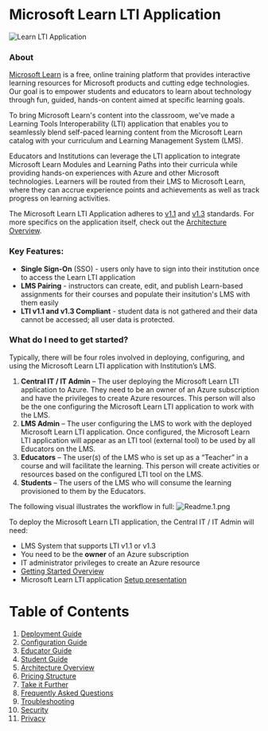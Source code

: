 # Microsoft Learn LTI Application 

![Learn LTI Application](http://github.com/microsoft/learn-lti/tree/main/images/Learn-lti.png)
### About ###
[Microsoft Learn](https://docs.microsoft.com/learn/?WT.mc_id=edna) is a free, online training platform that provides interactive learning resources for Microsoft products and cutting edge technologies. Our goal is to empower students and educators to learn about technology through fun, guided, hands-on content aimed at specific learning goals. 

To bring Microsoft Learn's content into the classroom, we've made a Learning Tools Interoperability (LTI) application that enables you to seamlessly blend self-paced learning content from the Microsoft Learn catalog with your curriculum and Learning Management System (LMS).

Educators and Institutions can leverage the LTI application to integrate Microsoft Learn Modules and Learning Paths into their curricula while providing hands-on experiences with Azure and other Microsoft technologies. Learners will be routed from their LMS to Microsoft Learn, where they can accrue experience points and achievements as well as track progress on learning activities.

The Microsoft Learn LTI Application adheres to [v1.1](https://www.imsglobal.org/specs/ltiv1p1) and [v1.3](http://www.imsglobal.org/spec/lti/v1p3/) standards. For more specifics on the application itself, check out the [Architecture Overview](./docs/ARCHITECTURE_OVERVIEW.md).

### Key Features: ###
- **Single Sign-On** (SSO) - users only have to sign into their institution once to access the Learn LTI application
- **LMS Pairing** - instructors can create, edit, and publish Learn-based assignments for their courses and populate their insitution's LMS with them easily
- **LTI v1.1 and v1.3 Compliant** - student data is not gathered and their data cannot be accessed; all user data is protected.

### What do I need to get started? ###
Typically, there will be four roles involved in deploying, configuring, and using the Microsoft Learn LTI application with Institution’s LMS.

1. **Central IT / IT Admin** – The user deploying the Microsoft Learn LTI application to Azure. They need to be an owner of an Azure subscription and have the privileges to create Azure resources. This person will also be the one configuring the Microsoft Learn LTI application to work with the LMS.
2. **LMS Admin** – The user configuring the LMS to work with the deployed Microsoft Learn LTI application. Once configured, the Microsoft Learn LTI application will appear as an LTI tool (external tool) to be used by all Educators on the LMS.
3. **Educators** – The user(s) of the LMS who is set up as a “Teacher” in a course and will facilitate the learning. This person will create activities or resources based on the configured LTI tool on the LMS.
4. **Students** – The users of the LMS who will consume the learning provisioned to them by the Educators.

The following visual illustrates the workflow in full:
![Readme.1.png](http://github.com/microsoft/learn-lti/tree/main//images/Readme.1.png)

To deploy the Microsoft Learn LTI application, the Central IT / IT Admin will need:

- LMS System that supports LTI v1.1 or v1.3
- You need to be the **owner** of an Azure subscription
- IT administrator privileges to create an Azure resource
- [Getting Started Overview](https://techcommunity.microsoft.com/t5/educator-developer-blog/getting-started-with-the-microsoft-learn-lti-application/ba-p/2247034)
- Microsoft Learn LTI application [Setup presentation](./docs/Microsoft%20Learn%20LTI%20Application.pdf) 

# Table of Contents

1. [Deployment Guide](http://github.com/microsoft/learn-lti/tree/main//docs/DEPLOYMENT_GUIDE.md)
2. [Configuration Guide](http://github.com/microsoft/learn-lti/tree/main//docs/CONFIGURATION_GUIDE.md)
3. [Educator Guide](http://github.com/microsoft/learn-lti/tree/main//docs/USER_GUIDE.md)
4. [Student Guide](http://github.com/microsoft/learn-lti/tree/main//docs/STUDENT_GUIDE.md)
5. [Architecture Overview](http://github.com/microsoft/learn-lti/tree/main//docs/ARCHITECTURE_OVERVIEW.md)
6. [Pricing Structure](http://github.com/microsoft/learn-lti/tree/main//docs/PRICING_STRUCTURE.md)
7. [Take it Further](http://github.com/microsoft/learn-lti/tree/main//docs/TAKE_IT_FURTHER.md)
8. [Frequently Asked Questions](http://github.com/microsoft/learn-lti/tree/main//docs/FAQ.md)
9. [Troubleshooting](http://github.com/microsoft/learn-lti/tree/main//docs/TROUBLESHOOTING.md)
10. [Security](http://github.com/microsoft/learn-lti/tree/main//docs/SECURITY.md)
11. [Privacy](http://github.com/microsoft/learn-lti/tree/main//docs/PRIVACY.md)
